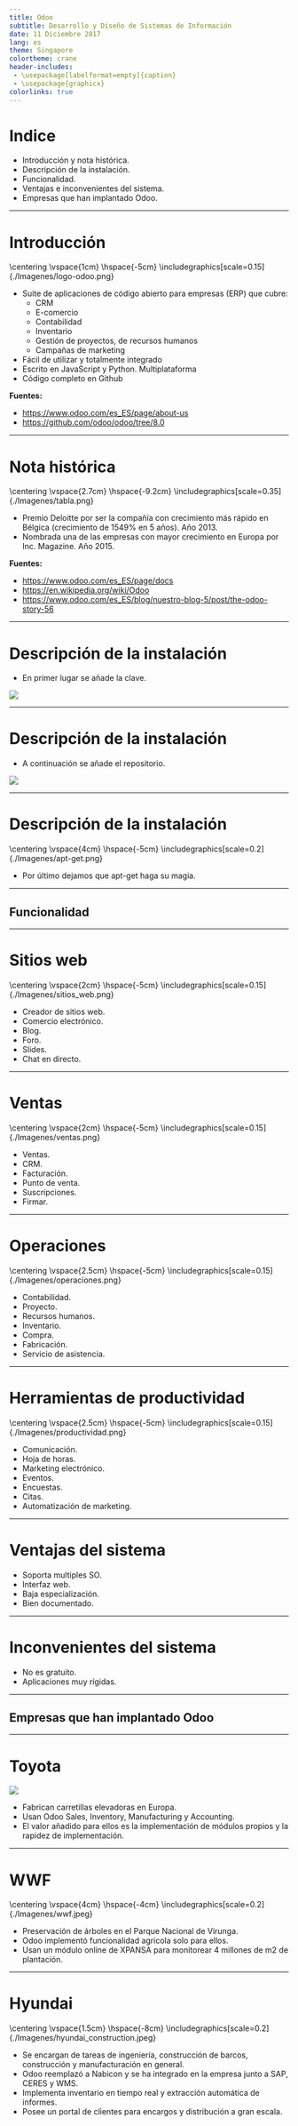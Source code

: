 ```yaml
---
title: Odoo
subtitle: Desarrollo y Diseño de Sistemas de Información
date: 11 Diciembre 2017
lang: es
theme: Singapore
colortheme: crane
header-includes:
 - \usepackage[labelformat=empty]{caption}
 - \usepackage{graphicx}
colorlinks: true
---
```


# Indice  

- Introducción y nota histórica.  
- Descripción de la instalación.  
- Funcionalidad.  
- Ventajas e inconvenientes del sistema.  
- Empresas que han implantado Odoo.

--------------------------------------------------------------------------------

# Introducción

\centering
\vspace{1cm}
\hspace{-5cm}
\includegraphics[scale=0.15]{./Imagenes/logo-odoo.png}

-  Suite de aplicaciones de código abierto para empresas (ERP) que cubre:  
	* CRM  
	* E-comercio  
	* Contabilidad  
	* Inventario  
	* Gestión de proyectos, de recursos humanos  
	* Campañas de marketing  
- Fácil de utilizar y totalmente integrado  
- Escrito en JavaScript y Python. Multiplataforma  
- Código completo en Github

**Fuentes:**  
- https://www.odoo.com/es_ES/page/about-us  
- https://github.com/odoo/odoo/tree/8.0


--------------------------------------------------------------------------------

# Nota histórica

\centering
\vspace{2.7cm}
\hspace{-9.2cm}
\includegraphics[scale=0.35]{./Imagenes/tabla.png}

- Premio Deloitte por ser la compañía con crecimiento más rápido en Bélgica (crecimiento de 1549% en 5 años). Año 2013.  
- Nombrada una de las empresas con mayor crecimiento en Europa por Inc. Magazine. Año 2015.  

**Fuentes:**  
- https://www.odoo.com/es_ES/page/docs  
- https://en.wikipedia.org/wiki/Odoo  
- https://www.odoo.com/es_ES/blog/nuestro-blog-5/post/the-odoo-story-56


--------------------------------------------------------------------------------

# Descripción de la instalación  

- En primer lugar se añade la clave.

![](./Imagenes/clave.png)

--------------------------------------------------------------------------------

# Descripción de la instalación  

- A continuación se añade el repositorio.

![](./Imagenes/repositorio.png)

--------------------------------------------------------------------------------

# Descripción de la instalación  

\centering
\vspace{4cm}
\hspace{-5cm}
\includegraphics[scale=0.2]{./Imagenes/apt-get.png}

- Por último dejamos que apt-get haga su magia.  

--------------------------------------------------------------------------------

## Funcionalidad  

--------------------------------------------------------------------------------

# Sitios web

\centering
\vspace{2cm}
\hspace{-5cm}
\includegraphics[scale=0.15]{./Imagenes/sitios_web.png}

- Creador de sitios web.  
- Comercio electrónico.  
- Blog.  
- Foro.  
- Slides.  
- Chat en directo.

--------------------------------------------------------------------------------

# Ventas

\centering
\vspace{2cm}
\hspace{-5cm}
\includegraphics[scale=0.15]{./Imagenes/ventas.png}

- Ventas.  
- CRM.  
- Facturación.  
- Punto de venta.  
- Suscripciones.  
- Firmar.  

--------------------------------------------------------------------------------

# Operaciones  

\centering
\vspace{2.5cm}
\hspace{-5cm}
\includegraphics[scale=0.15]{./Imagenes/operaciones.png}  

- Contabilidad.  
- Proyecto.  
- Recursos humanos.  
- Inventario.  
- Compra.  
- Fabricación.  
- Servicio de asistencia.  

--------------------------------------------------------------------------------

# Herramientas de productividad  

\centering
\vspace{2.5cm}
\hspace{-5cm}
\includegraphics[scale=0.15]{./Imagenes/productividad.png}  

- Comunicación.  
- Hoja de horas.  
- Marketing electrónico.  
- Eventos.  
- Encuestas.  
- Citas.  
- Automatización de marketing.

--------------------------------------------------------------------------------

# Ventajas del sistema  

- Soporta multiples SO.
- Interfaz web.
- Baja especialización.
- Bien documentado.

--------------------------------------------------------------------------------

# Inconvenientes del sistema  

- No es gratuito.
- Aplicaciones muy rígidas.

--------------------------------------------------------------------------------

## Empresas que han implantado Odoo

--------------------------------------------------------------------------------

# Toyota  

![](./Imagenes/toyota_material_handling.jpeg)

- Fabrican carretillas elevadoras en Europa.  
- Usan Odoo Sales, Inventory, Manufacturing y Accounting.  
- El valor añadido para ellos es la implementación de módulos propios y la rapidez de implementación.

--------------------------------------------------------------------------------

# WWF  

\centering
\vspace{4cm}
\hspace{-4cm}
\includegraphics[scale=0.2]{./Imagenes/wwf.jpeg}  

- Preservación de árboles en el Parque Nacional de Virunga.  
- Odoo implementó funcionalidad agrícola solo para ellos.  
- Usan un módulo online de XPANSA para monitorear 4 millones de m2 de plantación.

--------------------------------------------------------------------------------

# Hyundai  

\centering
\vspace{1.5cm}
\hspace{-8cm}
\includegraphics[scale=0.2]{./Imagenes/hyundai_construction.jpeg}  

- Se encargan de tareas de ingeniería, construcción de barcos, construcción y manufacturación en general.  
- Odoo reemplazó a Nabicon y se ha integrado en la empresa junto a SAP, CERES y WMS.  
- Implementa inventario en tiempo real y extracción automática de informes.  
- Posee un portal de clientes para encargos y distribución a gran escala.
